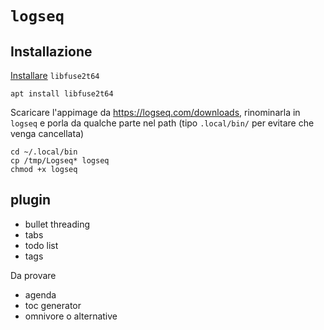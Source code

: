 # `logseq`

## Installazione
[Installare](https://github.com/AppImage/AppImageKit/wiki/FUSE) `libfuse2t64`
```
apt install libfuse2t64
```
Scaricare l'appimage da https://logseq.com/downloads, rinominarla in
`logseq` e porla da qualche parte nel path (tipo `.local/bin/` per
evitare che venga cancellata)

```
cd ~/.local/bin
cp /tmp/Logseq* logseq
chmod +x logseq
```


## plugin 

- bullet threading
- tabs
- todo list
- tags


Da provare
- agenda
- toc generator
- omnivore o alternative
